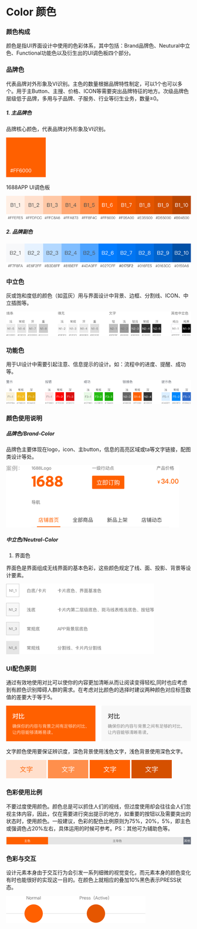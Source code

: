 # **Color 颜色**



### 颜色构成

颜色是指UI界面设计中使用的色彩体系，其中包括：Brand品牌色、Neutural中立色、Functional功能色以及衍生出的UI调色板四个部分。



### 品牌色

代表品牌对外形象及VI识别。主色的数量根据品牌特性制定，可以1个也可以多个。用于主Button、主搜、价格、ICON等需要突出品牌特征的地方。次级品牌色层级低于品牌，多用与子品牌、子服务、行业等衍生业务，数量≥0。

##### 1. 主品牌色

品牌核心颜色，代表品牌对外形象及VI识别。

![](/assets/1.png)  


1688APP UI调色板

![](/assets/2.png)

#####  2. 品牌副色

![](/assets/3.png)



### 中立色

灰或饱和度低的颜色（如蓝灰）用与界面设计中背景、边框、分割线、ICON、中立插图等。

![](/assets/4.png)

###   功能色

用于UI设计中需要引起注意、信息提示的设计。如：流程中的进度、提醒、成功等。

![](/assets/5.png)

###  颜色使用说明



##### 品牌色/Brand-Color

品牌色主要体现在logo，icon、主button，信息的高亮区域或ta等文字链接，配图类设计等处。

![](/assets/6.png)

#####   中立色/Neutral-Color

1. 界面色

界面色是界面组成无线界面的基本色彩，这些颜色规定了线、面、投影、背景等设计要素。

![](/assets/7.png)



### UI配色原则

通过有效地使用对比可以使你的内容更加清晰从而让阅读变得轻松,同时也应考虑到有颜色识别障碍人群的需求。在考虑对比颜色的选择时建议两种颜色对应标签数值的差要大于等于5。

![](/assets/8.png)

文字颜色使用要保证辨识度，深色背景使用浅色文字，浅色背景使用深色文字。

![](/assets/11.png)



### 色彩使用比例

不要过度使用颜色。颜色总是可以抓住人们的视线，但过度使用却会往往会人们忽视主体内容，因此，仅在需要进行突出提示的地方，如重要的按钮以及需要突出的状态时，使用颜色。一般建议，色彩的配色比例原则为75%，20%，5%，即主色或强调色占20%左右，具体运用的时候可参考。PS：其他可为辅助色等。

![](/assets/9.png)



### 色彩与交互

设计元素本身由于交互行为会引发一系列细微的视觉变化，而元素本身的颜色变化有时也能很好的实现这一目的。在颜色上就相应的叠加10%黑色表示PRESS状态。

![](/assets/10.png)



